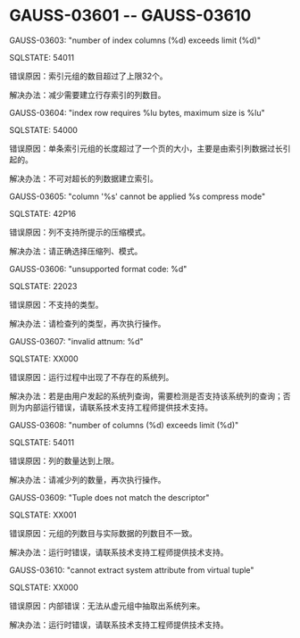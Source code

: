 # GAUSS-03601 -- GAUSS-03610<a name="ZH-CN_TOPIC_0302073325"></a>

GAUSS-03603: "number of index columns \(%d\) exceeds limit \(%d\)"

SQLSTATE: 54011

错误原因：索引元组的数目超过了上限32个。

解决办法：减少需要建立行存索引的列数目。

GAUSS-03604: "index row requires %lu bytes, maximum size is %lu"

SQLSTATE: 54000

错误原因：单条索引元组的长度超过了一个页的大小，主要是由索引列数据过长引起的。

解决办法：不可对超长的列数据建立索引。

GAUSS-03605: "column '%s' cannot be applied %s compress mode"

SQLSTATE: 42P16

错误原因：列不支持所提示的压缩模式。

解决办法：请正确选择压缩列、模式。

GAUSS-03606: "unsupported format code: %d"

SQLSTATE: 22023

错误原因：不支持的类型。

解决办法：请检查列的类型，再次执行操作。

GAUSS-03607: "invalid attnum: %d"

SQLSTATE: XX000

错误原因：运行过程中出现了不存在的系统列。

解决办法：若是由用户发起的系统列查询，需要检测是否支持该系统列的查询；否则为内部运行错误，请联系技术支持工程师提供技术支持。

GAUSS-03608: "number of columns \(%d\) exceeds limit \(%d\)"

SQLSTATE: 54011

错误原因：列的数量达到上限。

解决办法：请减少列的数量，再次执行操作。

GAUSS-03609: "Tuple does not match the descriptor"

SQLSTATE: XX001

错误原因：元组的列数目与实际数据的列数目不一致。

解决办法：运行时错误，请联系技术支持工程师提供技术支持。

GAUSS-03610: "cannot extract system attribute from virtual tuple"

SQLSTATE: XX000

错误原因：内部错误：无法从虚元组中抽取出系统列来。

解决办法：运行时错误，请联系技术支持工程师提供技术支持。
